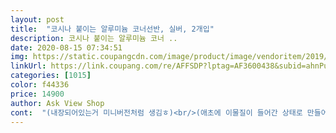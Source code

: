 ```yaml
---
layout: post 
title:  "코시나 붙이는 알루미늄 코너선반, 실버, 2개입" 
description: 코시나 붙이는 알루미늄 코너 ..
date: 2020-08-15 07:34:51 
img: https://static.coupangcdn.com/image/product/image/vendoritem/2019/05/20/4782547555/8be0a942-f9e0-427a-b66d-8173c8d94959.jpg 
linkUrl: https://link.coupang.com/re/AFFSDP?lptag=AF3600438&subid=ahnPublicAsk&pageKey=1421466586&itemId=2459996564&vendorItemId=4782547555&traceid=V0-113-d627693071bddafd 
categories: [1015] 
color: f44336 
price: 14900 
author: Ask View Shop 
cont:  "(내장되어있는거 미니버전처럼 생김ㅎ)<br/>(애초에 이물질이 들어간 상태로 만들어짐)<br/>+사진추가)<br/>+사진추가2)<br/>10분 지나고 나니<br/>☆구매가격 ₩14,900<br/>구멍이 두군데던데 왜한쪽만 나사형이고<br/>그런데 하나는 선반이랑 고정시켜서 붙이거는거고 하나는 걸기만 하믄 부분인데 두개의 붙이는 부분 사이즈도 달라서 맞추느라 조금 애먹었어요 그래서 뗏다 붙였다 하니까 접착력도.<br/>.<br/> 점점... <br/> 욕실 타일도 울퉁 불퉁한데에서는 잘 떨어지는거같고 해서 설치하는데 조금 애를 먹었고 그래수 사실 접착력이 떨어져서 금방 떨어질줄 알았는데<br/>그리고 접착후크하나는 극혐... <br/>ㄷㄷㄷ<br/>다시 달았어요<br/>딱 20일만에 어이없게 선반 떨어졌네요<br/>딱 한달됐는데 하나더 떨어졌어요^^^^<br/>맞춰서 붙이기 넘나 힘들;;<br/>물 묻으면 더 안붙음 ㅜㅠㅠ<br/>밑메선반은 괜찮은데 위에꺼는<br/>반전으로 현재 너무 잘 붙어있어요 떨어지지않고 잘 고정되어있는데 그래도 떨어질까봐 걱정되는 마음에 샴푸 꾹 눌러 쓰지 못하규 살살 쓰게 된.<br/>.<br/>?? ㅋㅋㅋ 웃픔이... <br/>... <br/><br/>받자마자 설치 했는데<br/>벽스티커 따로 안파나요?? ㅜㅜㅜㅜ<br/>샴푸 린스 같은거를 집에 욕조가 있어슈 그냥 욕조 위에 올려놓고 쓰다가 조금 더 키에 맞에 선반 있으면 좋겠다 생각 들어서 주문했습니다<br/>위에선반 떨어짐<br/>이것때문에 교환하긴 뭣해서 그냥 써요<br/>이것저것 많이 보다가 설치하기도 편해보여서 구매했는데 제가 설명을 정확히 보지 않았는지 그냥 붙여서 걸기만 하면 되는줄 알았는데 고정하는??? 것도 있더라구요<br/>작지만 알차게 들어가네요ㅎ<br/>저는 예전에 사둔게 있어서<br/>저희집 욕실벽이 삐뚫어져서그런지몰라도<br/>접착면이 약한게 아니라 고리가 떨어지는 현상 어쩔.<br/>.<br/><br/>제가 잘못 붙힌것 같아영<br/>처음엔 좋았는뎅;;;<br/>쿠팡에 나사 매직후크라는거 파는데 이거 사세요<br/>하아... <br/>.<br/><br/>한번 떨어지니 안붙네요 ㅎㅎ<br/>한쪽은 고리형인지ㅜㅜ<br/>헐거워짐 ㄹㅎㅎㅎㅎㄹㅎ<br/>혹시 저처럼 접착후크가 떨어지신분들,<br/>흡착식선반에 환멸을 느끼며 접착식으로 샀는데<br/>" 
---
```

